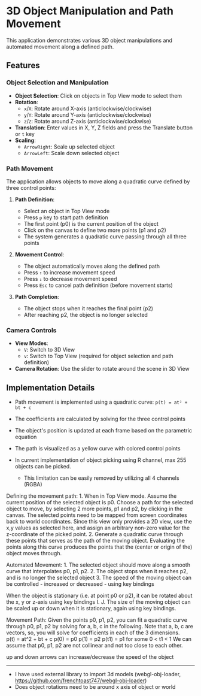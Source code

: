 # 3D Object Manipulation and Path Movement

This application demonstrates various 3D object manipulations and automated movement along a defined path.

## Features

### Object Selection and Manipulation

- **Object Selection**: Click on objects in Top View mode to select them
- **Rotation**:
  - `x`/`X`: Rotate around X-axis (anticlockwise/clockwise)
  - `y`/`Y`: Rotate around Y-axis (anticlockwise/clockwise) 
  - `z`/`Z`: Rotate around Z-axis (anticlockwise/clockwise)
- **Translation**: Enter values in X, Y, Z fields and press the Translate button or `t` key
- **Scaling**: 
  - `ArrowRight`: Scale up selected object
  - `ArrowLeft`: Scale down selected object

### Path Movement

The application allows objects to move along a quadratic curve defined by three control points:

1. **Path Definition**:
   - Select an object in Top View mode
   - Press `p` key to start path definition
   - The first point (p0) is the current position of the object
   - Click on the canvas to define two more points (p1 and p2)
   - The system generates a quadratic curve passing through all three points

2. **Movement Control**:
   - The object automatically moves along the defined path
   - Press `↑` to increase movement speed
   - Press `↓` to decrease movement speed
   - Press `Esc` to cancel path definition (before movement starts)

3. **Path Completion**:
   - The object stops when it reaches the final point (p2)
   - After reaching p2, the object is no longer selected

### Camera Controls

- **View Modes**:
  - `V`: Switch to 3D View
  - `v`: Switch to Top View (required for object selection and path definition)
- **Camera Rotation**: Use the slider to rotate around the scene in 3D View

## Implementation Details

- Path movement is implemented using a quadratic curve: `p(t) = at² + bt + c`
- The coefficients are calculated by solving for the three control points
- The object's position is updated at each frame based on the parametric equation
- The path is visualized as a yellow curve with colored control points

- In current implementation of object picking using R channel, max 255 objects can be picked.
    - This limitation can be easily removed by utilizing all 4 channels (RGBA)

Defining the movement path: 
    1. When in Top View mode. Assume the current position of the selected object is p0. Choose a path for the selected object to move, by selecting 2 more points, p1 and p2, by clicking in the canvas. The selected points need to be mapped from screen coordinates back to world coordinates. Since this view only provides a 2D view, use the x,y values as selected here, and assign an arbitrary non-zero value for the z-coordinate of the picked point. 
    2. Generate a quadratic curve through these points that serves as the path of the moving object. Evaluating  the points along this curve produces the points that the (center or origin of the) object moves through. 

Automated Movement: 
    1. The selected object should move along a smooth curve that interpolates p0, p1, p2. 
    2. The object stops when it reaches p2, and is no longer the selected object 
    3. The speed of the moving object can be controlled 
        - increased or decreased 
        - using key bindings 

When the object is stationary (i.e. at point p0 or p2), it can be rotated about the x, y or z-axis using key bindings I. J. The size of the moving object can be scaled up or down when it is stationary, again using key bindings.

Movement Path: Given the points p0, p1, p2, you can fit a quadratic curve through p0, p1, p2 by solving for a, b, c in the following. Note that a, b, c are vectors, so, you will solve for coefficients in each of the 3 dimensions.  
p(t) = at^2 + bt + c 
p(0) = p0 
p(1) = p2 
p(t1) = p1 for some 0 < t1 < 1
We can assume that p0, p1, p2 are not collinear and not too close to each other.

up and down arrows can increase/decrease the speed of the object

---

- I have used external library to import 3d models (webgl-obj-loader, https://github.com/frenchtoast747/webgl-obj-loader)
- Does object rotations need to be around x axis of object or world